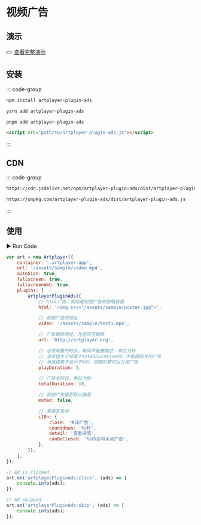 # 视频广告

## 演示

👉 [查看完整演示](https://artplayer.org/?libs=./uncompiled/artplayer-plugin-ads/index.js&example=ads)

## 安装

::: code-group

```bash [npm]
npm install artplayer-plugin-ads
```

```bash [yarn]
yarn add artplayer-plugin-ads
```

```bash [pnpm]
pnpm add artplayer-plugin-ads
```

```html [script]
<script src="path/to/artplayer-plugin-ads.js"></script>
```

:::

## CDN

::: code-group

```bash [jsdelivr.net]
https://cdn.jsdelivr.net/npm/artplayer-plugin-ads/dist/artplayer-plugin-ads.js
```

```bash [unpkg.com]
https://unpkg.com/artplayer-plugin-ads/dist/artplayer-plugin-ads.js
```

:::

## 使用

<div className="run-code" data-libs="./uncompiled/artplayer-plugin-ads/index.js">
    ▶ Run Code
</div>

```js
var art = new Artplayer({
    container: '.artplayer-app',
    url: '/assets/sample/video.mp4',
    autoSize: true,
    fullscreen: true,
    fullscreenWeb: true,
    plugins: [
        artplayerPluginAds({
            // html广告，假如是视频广告则忽略该值
            html: '<img src="/assets/sample/poster.jpg">',

            // 视频广告的地址
            video: '/assets/sample/test1.mp4',

            // 广告跳转网址，为空则不跳转
            url: 'http://artplayer.org',

            // 必须观看的时长，期间不能被跳过，单位为秒
            // 当该值大于或等于totalDuration时，不能提前关闭广告
            // 当该值等于或小于0时，则随时都可以关闭广告
            playDuration: 5,

            // 广告总时长，单位为秒
            totalDuration: 10,

            // 视频广告是否默认静音
            muted: false,

            // 多语言支持
            i18n: {
                close: '关闭广告',
                countdown: '%s秒',
                detail: '查看详情',
                canBeClosed: '%s秒后可关闭广告',
            },
        }),
    ],
});

// ad is clicked
art.on('artplayerPluginAds:click', (ads) => {
    console.info(ads);
});

// Ad skipped
art.on('artplayerPluginAds:skip', (ads) => {
    console.info(ads);
});
```

